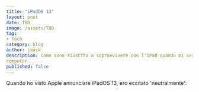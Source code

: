 ```yaml
---
title: "iPadOS 13"
layout: post
date: TBD
image: /assets/TBD
tag:
- tech
category: blog
author: jaack
description: Come sono riuscito a sopravvivere con l'iPad quando mi serviva il
computer
published: false
---
```


Quando ho visto Apple annunciare iPadOS 13, ero eccitato 'neutralmente':
